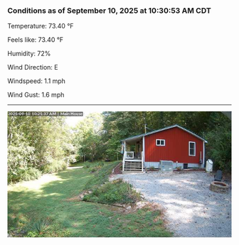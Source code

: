 ### Conditions as of September 10, 2025 at 10:30:53 AM CDT 

Temperature: 73.40 &deg;F

Feels like: 73.40 &deg;F

Humidity: 72%

Wind Direction: E

Windspeed: 1.1 mph

Wind Gust: 1.6 mph

---

<img src="./images/latest.jpeg"/>

